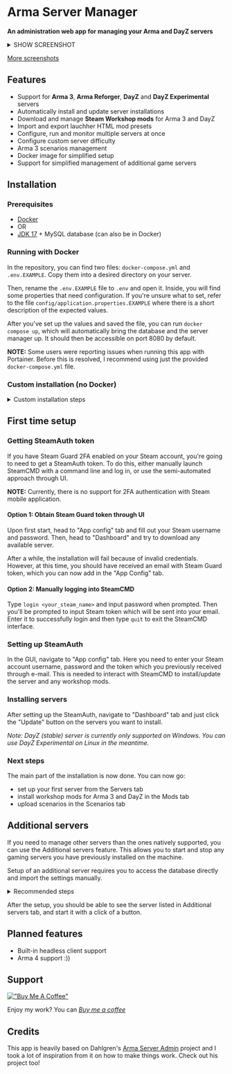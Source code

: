 # Arma Server Manager

**An administration web app for managing your Arma and DayZ servers**

<details><summary>SHOW SCREENSHOT</summary>

![Main dashboard screenshot](https://imgur.com/LcvCtlk.jpg "Main dashboard screenshot")
</details>

[More screenshots](https://imgur.com/a/74pWsoO)

## Features

- Support for **Arma 3**, **Arma Reforger**, **DayZ** and **DayZ Experimental** servers
- Automatically install and update server installations
- Download and manage **Steam Workshop mods** for Arma 3 and DayZ
- Import and export lauchher HTML mod presets
- Configure, run and monitor multiple servers at once
- Configure custom server difficulty
- Arma 3 scenarios management
- Docker image for simplified setup
- Support for simplified management of additional game servers

## Installation

### Prerequisites

- [Docker](https://docs.docker.com/engine/install/)
- OR
- [JDK 17](https://www.oracle.com/java/technologies/downloads/#java17) + MySQL database (can also be in Docker)

### Running with Docker

In the repository, you can find two files: `docker-compose.yml` and `.env.EXAMPLE`. Copy them into a desired directory
on your server.

Then, rename the `.env.EXAMPLE` file to `.env` and open it. Inside, you will find some properties that need
configuration. If you're unsure what to set, refer to the file `config/application.properties.EXAMPLE` where there is
a short description of the expected values.

After you've set up the values and saved the file, you can run `docker compose up`, which will automatically bring
the database and the server manager up. It should then be accessible on port 8080 by default.

**NOTE:** Some users were reporting issues when running this app with Portainer. Before this is resolved, I recommend
using just the provided `docker-compose.yml` file.

### Custom installation (no Docker)

<details><summary>Custom installation steps</summary>

#### Installing SteamCMD

Follow [this guide](https://developer.valvesoftware.com/wiki/SteamCMD#Downloading_SteamCMD) to install SteamCMD on your
server. After the installation is finished, set the full path to SteamCMD executable in `application.properties`. On
Linux,
the default path when installing with package manager is `/usr/games/steamcmd`.

#### Configuring the Admin UI app

There is a `config` directory bundled with the .jar executable file. In it, you will
find `application.properties.EXAMPLE`
file which contains sample configuration. Copy this file and name it `application.properties`.

Open the new file and set all the required properties as described.

#### Setting up MySQL database with Docker

In the project you can find `docker-compose.yml` file for the MySQL database Docker container. Edit the environment
variables to match `application.properties`, **especially the database properties**, comment out the `armaservermanager`
service and then start the container with `docker-compose up -d`.

You can also use your own MySQL database server instead if you prefer do to so.

#### Running the Admin UI app

Launch the application by running: `java -jar arma3-server-gui.jar`. You should be able to access the GUI through
`http://localhost:8080` by default.

</details>

## First time setup

### Getting SteamAuth token

If you have Steam Guard 2FA enabled on your Steam account, you're going to need to get a SteamAuth token. To do this,
either manually launch SteamCMD with a command line and log in, or use the semi-automated approach through UI.

**NOTE:** Currently, there is no support for 2FA authentication with Steam mobile application.     

#### Option 1: Obtain Steam Guard token through UI

Upon first start, head to "App config" tab and fill out your Steam username and password. Then, head to "Dashboard" and
try to download any available server.

After a while, the installation will fail because of invalid credentials. However, at this time, you should have
received an email with Steam Guard token, which you can now add in the "App Config" tab.

#### Option 2: Manually logging into SteamCMD

Type `login <your_steam_name>` and input password when prompted. Then you'll be prompted to input Steam token
which will be sent into your email. Enter it to successfully login and then type `quit` to exit the SteamCMD interface.

### Setting up SteamAuth

In the GUI, navigate to "App config" tab. Here you need to enter your Steam account username, password and
the token which you previously received through e-mail. This is needed to interact with SteamCMD to
install/update the server and any workshop mods.

### Installing servers

After setting up the SteamAuth, navigate to "Dashboard" tab and just click the "Update" button on the servers you want
to install.

_Note: DayZ (stable) server is currently only supported on Windows. You can use DayZ Experimental on Linux in the
meantime._

### Next steps

The main part of the installation is now done. You can now go:

- set up your first server from the Servers tab
- install workshop mods for Arma 3 and DayZ in the Mods tab
- upload scenarios in the Scenarios tab

## Additional servers

If you need to manage other servers than the ones natively supported, you can use the Additional servers feature.
This allows you to start and stop any gaming servers you have previously installed on the machine.

Setup of an additional server requires you to access the database directly and import the settings manually.

<details><summary>Recommended steps</summary>

1. Install the server you wish to control with the app
2. Create a shell script used to start the server executable with necessary parameters
3. Execute the following statement in the database (e.g. using PgAdmin which comes with the basic docker-compose file)

```sql
INSERT INTO `additional_server` (`id`, `name`, `command`, `server_dir`, `image_url`)
VALUES (0,
        'Minecraft',
        '/path/to/minecraft.sh',
        '/path/to/minecraft/server/directory',
        'https://optionalIconUrl.com/minecraft.png');
```

</details>

After the setup, you should be able to see the server listed in Additional servers tab, and start it with a click
of a button.

## Planned features

- Built-in headless client support
- Arma 4 support :))

## Support

[!["Buy Me A Coffee"](https://www.buymeacoffee.com/assets/img/custom_images/orange_img.png)](https://www.buymeacoffee.com/fugasjunior)

Enjoy my work? You can [_Buy me a coffee_](https://www.buymeacoffee.com/fugasjunior)

## Credits

This app is heavily based on Dahlgren's [Arma Server Admin](https://github.com/Dahlgren/arma-server-web-admin) project
and I took a lot of inspiration from it on how to make things work. Check out his project too!


